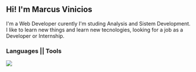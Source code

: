 ## Hi! I'm Marcus Vinicios

<p>
  I'm a Web Developer curently I'm studing Analysis and Sistem Development.
<br>I like to learn new things and learn new tecnologies, looking for a job as a Developer or Internship.
</p>

<p align="center">
  <h3>Languages || Tools</h3>
  <a href="https://skillicons.dev">
    <img src="https://skillicons.dev/icons?i=js,html,css,php,mysql,figma,vscode,ps" />
  </a>
</
